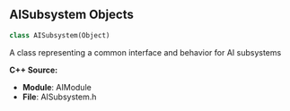 ## AISubsystem Objects

```python
class AISubsystem(Object)
```

A class representing a common interface and behavior for AI subsystems

**C++ Source:**

- **Module**: AIModule
- **File**: AISubsystem.h

<a id="unreal.EnvQueryManager"></a>